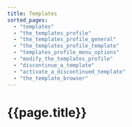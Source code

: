 ```yaml
---
title: Templates
sorted_pages:
  - "templates"
  - "the_templates_profile"
  - "the_templates_profile_general"
  - "the_templates_profile_template"
  - "templates_profile_menu_options"
  - "modify_the_templates_profile"
  - "discontinue_a_template"
  - "activate_a_discontinued_template"
  - "the_template_browser"
---
```

# {{page.title}}
